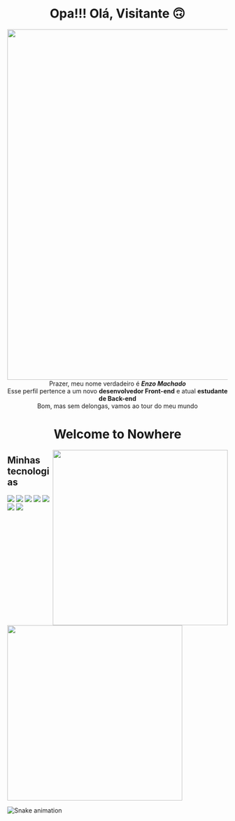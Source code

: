 

<div align="center">
  <h1>Opa!!! Olá, Visitante 🙃</h1>
  <img src="https://media.giphy.com/media/UslGBU1GPKc0g/giphy.gif" width="800vh"/> <br>
  <span> Prazer, meu nome verdadeiro é <strong><i>Enzo Machado</i></strong> <br> Esse perfil pertence a um novo <strong>desenvolvedor Front-end</strong> e atual <strong>estudante de Back-end</strong> <br>
  Bom, mas sem delongas, vamos ao tour do meu mundo <br>
  
  <h1> Welcome to Nowhere </h1>
  <img src="https://media.giphy.com/media/3o7TKHdgwiQo7sduNO/giphy.gif" width="400vh" align="right" />
</div>

  <div>
    <h2>Minhas tecnologias</h2>
     <img src="https://img.shields.io/badge/HTML5-E34F26?style=for-the-badge&logo=html5&logoColor=white" />
     <img  src="https://img.shields.io/badge/CSS-239120?&style=for-the-badge&logo=css3&logoColor=white" />
     <img  src="https://img.shields.io/badge/JavaScript-F7DF1E?style=for-the-badge&logo=javascript&logoColor=black" />
     <img  src="https://img.shields.io/badge/TypeScript-007ACC?style=for-the-badge&logo=typescript&logoColor=white" />
     <img  src="https://img.shields.io/badge/React-20232A?style=for-the-badge&logo=react&logoColor=61DAFB" />
     <img  src="https://img.shields.io/badge/MySQL-00000F?style=for-the-badge&logo=mysql&logoColor=white" />
     <img src="https://img.shields.io/badge/Node.js-43853D?style=for-the-badge&logo=node.js&logoColor=white"/>
  </div>


  <img width="400px" src="https://github-readme-stats.vercel.app/api?username=MrNobary&show_icons=true&theme=vue-dark&include_all_commits=true&count_private=true"/>

  
  ![Snake animation](https://github.com/MrNobary/MrNobary/blob/output/github-contribution-grid-snake.svg)
